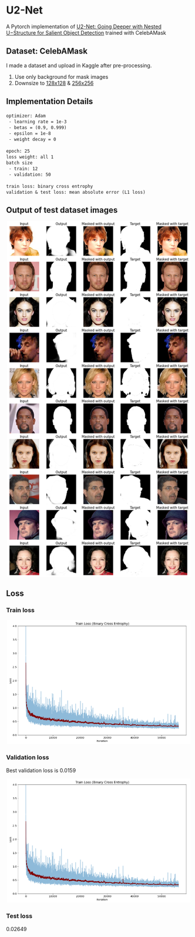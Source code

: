 # U2-Net
A Pytorch implementation of [U2-Net: Going Deeper with Nested U−Structure for Salient Object Detection](https://arxiv.org/abs/2005.09007) trained with CelebAMask

## Dataset: CelebAMask
I made a dataset and upload in Kaggle after pre-processing.  
1. Use only background for mask images
2. Downsize to [128x128](https://www.kaggle.com/datasets/kimjiyeop/celeba-128-onlybg) & [256x256](https://www.kaggle.com/datasets/kimjiyeop/celeba-256-onlybg)  

## Implementation Details
```
optimizer: Adam
 - learning rate = 1e-3
 - betas = (0.9, 0.999)
 - epsilon = 1e-8
 - weight decay = 0
 
epoch: 25
loss weight: all 1
batch size
 - train: 12
 - validation: 50

train loss: binary cross entrophy
validation & test loss: mean absolute error (L1 loss)
```

## Output of test dataset images
<p align="center">
  <img src="./images/result.png" style="width:500px;"/>
</p>

## Loss
### Train loss
<p align="center">
  <img src="./images/train_loss.png" style="width:500px;"/>
</p>

### Validation loss
Best validation loss is 0.0159 
<p align="center">
  <img src="./images/train_loss.png" style="width:500px;"/>
</p>

### Test loss
0.02649

